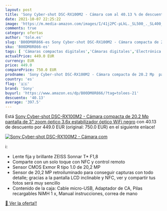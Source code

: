 ```yaml
---
layout: post
title: 'Sony Cyber-shot DSC-RX100M2 - Cámara com al 40.13 % de descuento'
date: 2021-10-07 22:25:22
image: 'https://m.media-amazon.com/images/I/41j2PC-pLkL._SL500_._SL400_.jpg'
comments: true
category: ofertas
author: 'tole.es'
slug: 'B00DM8R866-es Sony Cyber-shot DSC-RX100M2 - Cámara compacta de 20.2 Mp...'
sku: 'B00DM8R866-es'
tags: [ 'Cámaras compactas digitales','Cámaras digitales','Electrónica','Fotografía y videocámaras','sony','wifi', ]
actualPrice: 449.0 EUR
currency: EUR
price: 449.0
comparePrice: 750.0 EUR
prodname: 'Sony Cyber-shot DSC-RX100M2 - Cámara compacta de 20.2 Mp  pantalla de 3"  zoom óptico 3.6x  estabilizador óptico  WiFi   negro'
country: 'es'
flag: '🇪🇸'
brand: 'Sony'
buyurl: 'https://www.amazon.es/dp/B00DM8R866/?tag=tolees-21'
descuento: '40.13'
average: '397.5'
---
```


Está [Sony Cyber-shot DSC-RX100M2 - Cámara compacta de 20.2 Mp  pantalla de 3"  zoom óptico 3.6x  estabilizador óptico  WiFi   negro](https://www.amazon.es/dp/B00DM8R866/?tag=tolees-21) con 40.13 de descuento por 449.0 EUR (original: 750.0 EUR) en el siguiente enlace!

[![Sony Cyber-shot DSC-RX100M2 - Cámara com](https://m.media-amazon.com/images/I/41j2PC-pLkL._SL500_._SL400_.jpg)](https://www.amazon.es/dp/B00DM8R866/?tag=tolees-21)

ℹ️:

- Lente fija y brillante ZEISS Sonnar T* F1,8
- Comparte con un solo toque con NFC y control remoto
- Sensor CMOS Exmor R tipo 1.0 de 20,2 MP
- Sensor de 20,2 MP retroiluminado para conseguir capturas con todo detalle; gracias a la pantalla LCD inclinable y NFC, ver y compartir tus fotos será muy sencillo
- Contenido de la caja: Cable micro-USB, Adaptador de CA, Pilas recargables NiMH 1 x, Manual instrucciones, correa de mano

[🛒 Ver la oferta!!](https://www.amazon.es/dp/B00DM8R866/?tag=tolees-21)
